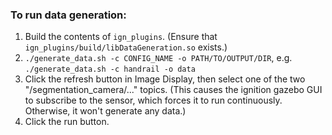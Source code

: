 ### To run data generation:

1. Build the contents of `ign_plugins`. (Ensure that `ign_plugins/build/libDataGeneration.so` exists.)
2. `./generate_data.sh -c CONFIG_NAME -o PATH/TO/OUTPUT/DIR`, e.g. `./generate_data.sh -c handrail -o data`
3. Click the refresh button in Image Display, then select one of the two "/segmentation_camera/..." topics. (This causes the ignition gazebo GUI to subscribe to the sensor, which forces it to run continuously. Otherwise, it won't generate any data.)
4. Click the run button.

